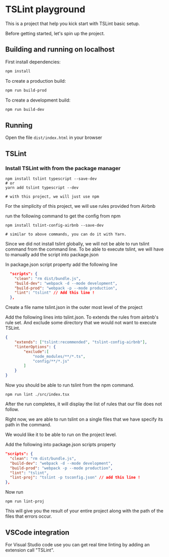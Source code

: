 # TSLint playground

This is a project that help you kick start with TSLint basic setup.

Before getting started, let's spin up the project.

## Building and running on localhost

First install dependencies:

```sh
npm install
```

To create a production build:

```sh
npm run build-prod
```

To create a development build:

```sh
npm run build-dev
```

## Running

Open the file `dist/index.html` in your browser

## TSLint
### Install TSLint with from the package manager
```
npm install tslint typescript --save-dev
# or
yarn add tslint typescript --dev

# with this project, we will just use npm
```
For the simplicity of this project, we will use rules provided from Airbnb

run the following command to get the config from npm
```
npm install tslint-config-airbnb --save-dev

# similar to above commands, you can do it with Yarn.
```
Since we did not install tslint globally, we will not be able to run tslint command from the command line. To be able to execute tslint, we will have to manually add the script into package.json

In package.json script property add the following line
```json
  "scripts": {
    "clean": "rm dist/bundle.js",
    "build-dev": "webpack -d --mode development",
    "build-prod": "webpack -p --mode production",
    "lint": "tslint" // Add this line !
  },
```
Create a file name tslint.json in the outer most level of the project

Add the following lines into tslint.json. To extends the rules from airbnb's rule set. And exclude some directory that we would not want to execute TSLint.
```json
{
    "extends": ["tslint:recommended", "tslint-config-airbnb"],
    "linterOptions": {
        "exclude":[
            "node_modules/**/*.ts",
            "config/**/*.js"
        ]
    }
}
```
Now you should be able to run tslint from the npm command.

```
npm run lint ./src/index.tsx
```

After the run completes, it will display the list of rules that our file does not follow.

Right now, we are able to run tslint on a single files that we have specify its path in the command.

We would like it to be able to run on the project level.

Add the following into package.json scripts property

```json
"scripts": {
  "clean": "rm dist/bundle.js",
  "build-dev": "webpack -d --mode development",
  "build-prod": "webpack -p --mode production",
  "lint": "tslint",
  "lint-proj": "tslint -p tsconfig.json" // add this line !
},
```

Now run 
```
npm run lint-proj
```
This will give you the result of your entire project along with the path of the files that errors occur.

## VSCode integration
For Visual Studio code use you can get real time linting by adding an extension call "TSLint".